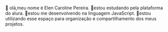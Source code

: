  👋 olá,meu nome é Elen Caroline Pereira.
 📌estou estudando pela plataforma do alura.
 📌estou me desenvolvendo na linguagem JavaScript.
 📌estou utilizando esse espaço para organização e compartilhamento dos meus projetos.
